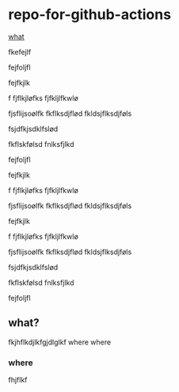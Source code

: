 # repo-for-github-actions
[what](#what\?)

fkefejlf


fejfoljfl



fejfkjlk


f
fjflkjløfks
fjfkljlfkwlø


fjsflijsoølfk
fkflksdjflød
fkldsjflksdjføls


fsjdfkjsdklfslød




fkflskfølsd
fnlksfjlkd

fejfoljfl



fejfkjlk


f
fjflkjløfks
fjfkljlfkwlø


fjsflijsoølfk
fkflksdjflød
fkldsjflksdjføls


fejfkjlk


f
fjflkjløfks
fjfkljlfkwlø


fjsflijsoølfk
fkflksdjflød
fkldsjflksdjføls


fsjdfkjsdklfslød




fkflskfølsd
fnlksfjlkd

fejfoljfl

## what?
fkjhflkdjlkfgjdlglkf
where
where

### where
fhjflkf
